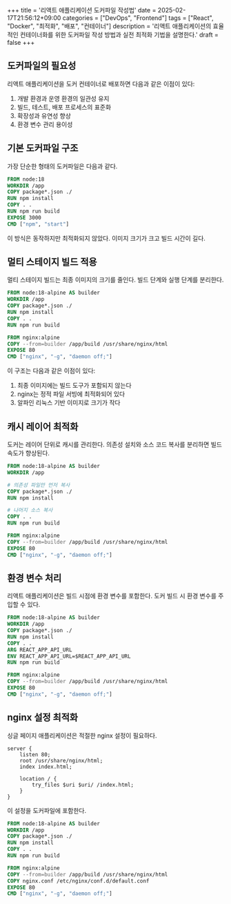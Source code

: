 +++
title = '리액트 애플리케이션 도커파일 작성법'
date = 2025-02-17T21:56:12+09:00
categories = ["DevOps", "Frontend"]
tags = ["React", "Docker", "최적화", "배포", "컨테이너"]
description = '리액트 애플리케이션의 효율적인 컨테이너화를 위한 도커파일 작성 방법과 실전 최적화 기법을 설명한다.'
draft = false
+++

## 도커파일의 필요성

리액트 애플리케이션을 도커 컨테이너로 배포하면 다음과 같은 이점이 있다:

1. 개발 환경과 운영 환경의 일관성 유지
2. 빌드, 테스트, 배포 프로세스의 표준화
3. 확장성과 유연성 향상
4. 환경 변수 관리 용이성

## 기본 도커파일 구조

가장 단순한 형태의 도커파일은 다음과 같다.

```dockerfile
FROM node:18
WORKDIR /app
COPY package*.json ./
RUN npm install
COPY . .
RUN npm run build
EXPOSE 3000
CMD ["npm", "start"]
```

이 방식은 동작하지만 최적화되지 않았다. 이미지 크기가 크고 빌드 시간이 길다.

## 멀티 스테이지 빌드 적용

멀티 스테이지 빌드는 최종 이미지의 크기를 줄인다. 빌드 단계와 실행 단계를 분리한다.

```dockerfile
FROM node:18-alpine AS builder
WORKDIR /app
COPY package*.json ./
RUN npm install
COPY . .
RUN npm run build

FROM nginx:alpine
COPY --from=builder /app/build /usr/share/nginx/html
EXPOSE 80
CMD ["nginx", "-g", "daemon off;"]
```

이 구조는 다음과 같은 이점이 있다:

1. 최종 이미지에는 빌드 도구가 포함되지 않는다
2. nginx는 정적 파일 서빙에 최적화되어 있다
3. 알파인 리눅스 기반 이미지로 크기가 작다

## 캐시 레이어 최적화

도커는 레이어 단위로 캐시를 관리한다. 의존성 설치와 소스 코드 복사를 분리하면 빌드 속도가 향상된다.

```dockerfile
FROM node:18-alpine AS builder
WORKDIR /app

# 의존성 파일만 먼저 복사
COPY package*.json ./
RUN npm install

# 나머지 소스 복사
COPY . .
RUN npm run build

FROM nginx:alpine
COPY --from=builder /app/build /usr/share/nginx/html
EXPOSE 80
CMD ["nginx", "-g", "daemon off;"]
```

## 환경 변수 처리

리액트 애플리케이션은 빌드 시점에 환경 변수를 포함한다. 도커 빌드 시 환경 변수를 주입할 수 있다.

```dockerfile
FROM node:18-alpine AS builder
WORKDIR /app
COPY package*.json ./
RUN npm install
COPY . .
ARG REACT_APP_API_URL
ENV REACT_APP_API_URL=$REACT_APP_API_URL
RUN npm run build

FROM nginx:alpine
COPY --from=builder /app/build /usr/share/nginx/html
EXPOSE 80
CMD ["nginx", "-g", "daemon off;"]
```

## nginx 설정 최적화

싱글 페이지 애플리케이션은 적절한 nginx 설정이 필요하다.

```nginx
server {
    listen 80;
    root /usr/share/nginx/html;
    index index.html;

    location / {
        try_files $uri $uri/ /index.html;
    }
}
```

이 설정을 도커파일에 포함한다.

```dockerfile
FROM node:18-alpine AS builder
WORKDIR /app
COPY package*.json ./
RUN npm install
COPY . .
RUN npm run build

FROM nginx:alpine
COPY --from=builder /app/build /usr/share/nginx/html
COPY nginx.conf /etc/nginx/conf.d/default.conf
EXPOSE 80
CMD ["nginx", "-g", "daemon off;"]
```
